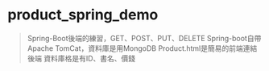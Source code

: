 # product_spring_demo
> Spring-Boot後端的練習，GET、POST、PUT、DELETE
> Spring-boot自帶Apache TomCat，資料庫是用MongoDB
> Product.html是簡易的前端連結後端
> 資料庫格是有ID、書名、價錢
